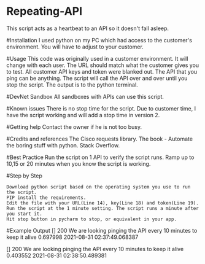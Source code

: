 # Repeating-API
This script acts as a heartbeat to an API so it doesn't fall asleep.

#Installation 
I used python on my PC which had access to the customer's environment. You will have to adjust to your customer.

#Usage 
This code was originally used in a customer environment. It will change with each user. The URL should match what the customer gives you to test. All customer API keys and token were blanked out. The API that you ping can be anything. The script will call the API over and over until you stop the script. The output is to the python terminal.

#DevNet 
Sandbox All sandboxes with APIs can use this script.

#Known issues 
There is no stop time for the script. Due to customer time, I have the script working and will add a stop time in version 2.

#Getting help 
Contact the owner if he is not too busy.

#Credits and references 
The Cisco requests library.
The book - Automate the boring stuff with python. 
Stack Overflow.

#Best Practice 
Run the script on 1 API to verify the script runs. Ramp up to 10,15 or 20 minutes when you know the script is working.

#Step by Step

    Download python script based on the operating system you use to run the script.
    PIP install the requirements.
    Edit the file with your URL(Line 14), key(Line 18) and token(Line 19).
    Run the script at the 1 minute setting. The script runs a minute after you start it.
    Hit stop button in pycharm to stop, or equivalent in your app.
    
    

#Example Output
[]
200
We are looking pinging the API every 10 minutes to keep it alive
0.697998
2021-08-31 02:37:49.068387

[]
200
We are looking pinging the API every 10 minutes to keep it alive
0.403552
2021-08-31 02:38:50.489381








